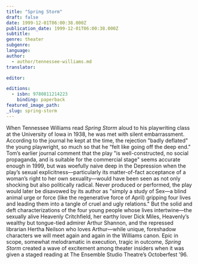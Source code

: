 ```yaml
---
title: "Spring Storm"
draft: false
date: 1999-12-01T06:00:38.000Z
publication_date: 1999-12-01T06:00:38.000Z
subtitle:
genre: theater
subgenre:
language:
author:
  - author/tennessee-williams.md
translator:

editor:

editions:
  - isbn: 9780811214223
    binding: paperback
featured_image_path:
_slug: spring-storm
---
```


When Tennessee Williams read _Spring Storm_ aloud to his playwriting class at the University of Iowa in 1938, he was met with silent embarrassment. According to the journal he kept at the time, the rejection "badly deflated" the young playwright, so much so that he “felt like going off the deep end." Tom’s earlier journal comment that the play "is well-constructed, no social propaganda, and is suitable for the commercial stage" seems accurate enough in 1999, but was woefully naive deep in the Depression when the play’s sexual explicitness––particularly its matter-of-fact acceptance of a woman’s right to her own sexuality––would have been seen as not only shocking but also politically radical. Never produced or performed, the play would later be disavowed by its author as "simply a study of Sex––a blind animal urge or force (like the regenerative force of April) gripping four lives and leading them into a tangle of cruel and ugly relations." But the solid and deft characterizations of the four young people whose lives intertwine––the sexually alive Heavenly Critchfield, her earthy lover Dick Miles, Heavenly’s wealthy but tongue-tied admirer Arthur Shannon, and the repressed librarian Hertha Neilson who loves Arthur––while unique, foreshadow characters we will meet again and again in the Williams canon. Epic in scope, somewhat melodramatic in execution, tragic in outcome, _Spring Storm_ created a wave of excitement among theater insiders when it was given a staged reading at The Ensemble Studio Theatre’s Octoberfest ’96.


